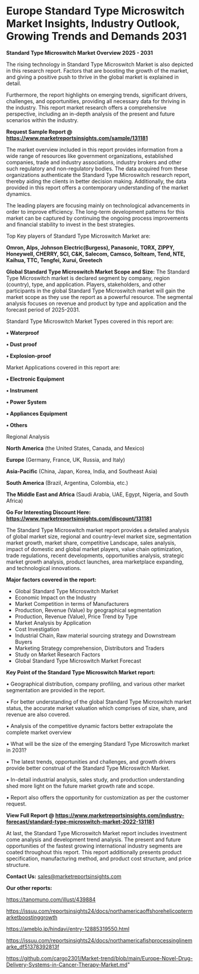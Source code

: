 # Europe Standard Type Microswitch Market Insights, Industry Outlook, Growing Trends and Demands 2031

<Strong> Standard Type Microswitch Market Overview 2025 - 2031</strong>

The rising technology in Standard Type Microswitch Market is also depicted in this research report. Factors that are boosting the growth of the market, and giving a positive push to thrive in the global market is explained in detail.

Furthermore, the report highlights on emerging trends, significant drivers, challenges, and opportunities, providing all necessary data for thriving in the industry. This report market research offers a comprehensive perspective, including an in-depth analysis of the present and future scenarios within the industry.

<strong>Request Sample Report @ <a href=https://www.marketreportsinsights.com/sample/131181>https://www.marketreportsinsights.com/sample/131181</a></strong>

The market overview included in this report provides information from a wide range of resources like government organizations, established companies, trade and industry associations, industry brokers and other such regulatory and non-regulatory bodies. The data acquired from these organizations authenticate the Standard Type Microswitch research report, thereby aiding the clients in better decision making. Additionally, the data provided in this report offers a contemporary understanding of the market dynamics.

The leading players are focusing mainly on technological advancements in order to improve efficiency. The long-term development patterns for this market can be captured by continuing the ongoing process improvements and financial stability to invest in the best strategies.

Top Key players of Standard Type Microswitch Market are:

<strong>Omron, Alps, Johnson Electric(Burgess), Panasonic, TORX, ZIPPY, Honeywell, CHERRY, SCI, C&K, Salecom, Camsco, Solteam, Tend, NTE, Kaihua, TTC, Tengfei, Xurui, Greetech</strong>

<strong><b>Global Standard Type Microswitch Market Scope and Size:</b></strong>
The Standard Type Microswitch market is declared segment by company, region (country), type, and application. Players, stakeholders, and other participants in the global Standard Type Microswitch market will gain the market scope as they use the report as a powerful resource. The segmental analysis focuses on revenue and product by type and application and the forecast period of 2025-2031.

Standard Type Microswitch Market Types covered in this report are:

<strong>• Waterproof

• Dust proof

• Explosion-proof</strong>

Market Applications covered in this report are:

<strong>• Electronic Equipment

• Instrument

• Power System

• Appliances Equipment

• Others</strong> 

Regional Analysis

<strong>North America</strong> (the United States, Canada, and Mexico)

<strong>Europe</strong> (Germany, France, UK, Russia, and Italy)

<strong>Asia-Pacific</strong> (China, Japan, Korea, India, and Southeast Asia)

<strong>South America</strong> (Brazil, Argentina, Colombia, etc.)

<strong>The Middle East and Africa</strong> (Saudi Arabia, UAE, Egypt, Nigeria, and South Africa)

<strong>Go For Interesting Discount Here: <a href=https://www.marketreportsinsights.com/discount/131181>https://www.marketreportsinsights.com/discount/131181</a></strong>

The Standard Type Microswitch market report provides a detailed analysis of global market size, regional and country-level market size, segmentation market growth, market share, competitive Landscape, sales analysis, impact of domestic and global market players, value chain optimization, trade regulations, recent developments, opportunities analysis, strategic market growth analysis, product launches, area marketplace expanding, and technological innovations.

<strong><b>Major factors covered in the report:</b></strong>
<ul>
  <li>Global Standard Type Microswitch Market </li>
  <li>Economic Impact on the Industry</li>
  <li>Market Competition in terms of Manufacturers</li>
  <li>Production, Revenue (Value) by geographical segmentation</li>
  <li>Production, Revenue (Value), Price Trend by Type</li>
  <li>Market Analysis by Application</li>
  <li>Cost Investigation</li>
  <li>Industrial Chain, Raw material sourcing strategy and Downstream Buyers</li>
  <li>Marketing Strategy comprehension, Distributors and Traders</li>
  <li>Study on Market Research Factors</li>
  <li>Global Standard Type Microswitch Market Forecast</li>
</ul>

<strong><b>Key Point of the Standard Type Microswitch Market report:</b></strong>

• Geographical distribution, company profiling, and various other market segmentation are provided in the report.

• For better understanding of the global Standard Type Microswitch market status, the accurate market valuation which comprises of size, share, and revenue are also covered.

• Analysis of the competitive dynamic factors better extrapolate the complete market overview

• What will be the size of the emerging Standard Type Microswitch market in 2031?

• The latest trends, opportunities and challenges, and growth drivers provide better construal of the Standard Type Microswitch Market.

• In-detail industrial analysis, sales study, and production understanding shed more light on the future market growth rate and scope.

• Report also offers the opportunity for customization as per the customer request.

<strong><b>View Full Report @ <a href=https://www.marketreportsinsights.com/industry-forecast/standard-type-microswitch-market-2022-131181>https://www.marketreportsinsights.com/industry-forecast/standard-type-microswitch-market-2022-131181</a></b></strong>


At last, the Standard Type Microswitch Market report includes investment come analysis and development trend analysis. The present and future opportunities of the fastest growing international industry segments are coated throughout this report. This report additionally presents product specification, manufacturing method, and product cost structure, and price structure.

<strong>Contact Us:</strong>
sales@marketreportsinsights.com

<strong>Our other reports:</strong>

<a href=https://tanomuno.com/illust/439884>https://tanomuno.com/illust/439884</a>

<a href=https://issuu.com/reportsinsights24/docs/northamericaoffshorehelicoptermarketboostinggrowth>https://issuu.com/reportsinsights24/docs/northamericaoffshorehelicoptermarketboostinggrowth</a>

<a href=https://ameblo.jp/hindavi/entry-12885319550.html>https://ameblo.jp/hindavi/entry-12885319550.html</a>

<a href=https://issuu.com/reportsinsights24/docs/northamericafishprocessinglinemarke_df51378392813f>https://issuu.com/reportsinsights24/docs/northamericafishprocessinglinemarke_df51378392813f</a>

<a href=https://github.com/cargo2301/Market-trend/blob/main/Europe-Novel-Drug-Delivery-Systems-in-Cancer-Therapy-Market.md>https://github.com/cargo2301/Market-trend/blob/main/Europe-Novel-Drug-Delivery-Systems-in-Cancer-Therapy-Market.md</a>"
